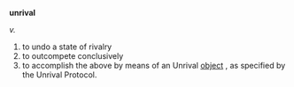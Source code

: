 **unrival**

*v.*

1. to undo a state of rivalry
1. to outcompete conclusively
1. to accomplish the above by means of an Unrival [object](object/object.md) , as specified by the Unrival Protocol.
